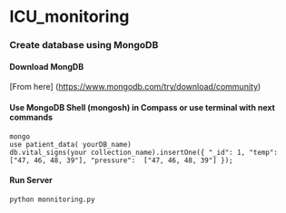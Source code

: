 # ICU_monitoring

### Create database using MongoDB

#### Download MongDB 
[From here] (https://www.mongodb.com/try/download/community)

#### Use MongoDB Shell (mongosh)   in Compass or use terminal with next commands 

```
mongo
use patient_data( yourDB_name)
db.vital_signs(your collection_name).insertOne({ "_id": 1, "temp": ["47, 46, 48, 39"], "pressure":  ["47, 46, 48, 39"] });
```

#### Run Server 
```
python monnitoring.py
```
